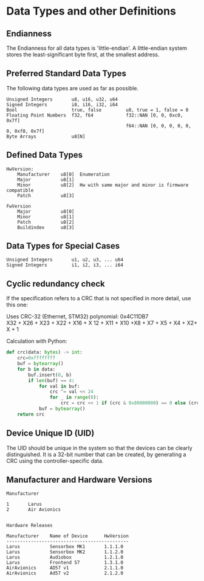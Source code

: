 Data Types and other Definitions
===

Endianness
---
The Endianness for all data types is 'little-endian'. A little-endian system stores the least-significant byte first, at the smallest address.


Preferred Standard Data Types
---
The following data types are used as far as possible. 

    Unsigned Integers       u8, u16, u32, u64
    Signed Integers         i8, i16, i32, i64
    Bool                    true, false         u8, true = 1, false = 0
    Floating Point Numbers  f32, f64            f32::NAN [0, 0, 0xc0, 0x7f]
                                                f64::NAN [0, 0, 0, 0, 0, 0, 0xf8, 0x7f]
    Byte Arrays             u8[N]

Defined Data Types
---

    HwVersion:
        Manufacturer    u8[0]  Enumeration
        Major           u8[1]     
        Minor           u8[2]  Hw with same major and minor is firmware compatible
        Patch           u8[3]    

    FwVersion
        Major           u8[0]
        Minor           u8[1]     
        Patch           u8[2]
        Buildindex      u8[3]    

Data Types for Special Cases
---

    Unsigned Integers       u1, u2, u3, ... u64
    Signed Integers         i1, i2, i3, ... i64

Cyclic redundancy check
---
If the specification refers to a CRC that is not specified in more detail, use this one:

Uses CRC-32 (Ethernet, STM32) polynomial: 0x4C11DB7  
X32 + X26 + X23 + X22 + X16 + X 12 + X11 + X10 +X8 + X7 + X5 + X4 + X2+ X + 1

Calculation with Python:

```Python
def crc(data: bytes) -> int:
    crc=0xffffffff
    buf = bytearray()
    for b in data:
        buf.insert(0, b)
        if len(buf) == 4:
            for val in buf:
                crc ^= val << 24
                for _ in range(8):
                    crc = crc << 1 if (crc & 0x80000000) == 0 else (crc << 1) ^ 0x104c11db7
            buf = bytearray()
    return crc
```

Device Unique ID (UID)
---
The UID should be unique in the system so that the devices can be clearly distinguished. It is a 32-bit number that can be created, by generating a CRC using the controller-specific data.

Manufacturer and Hardware Versions
---
    Manufacturer

    1       Larus
    2       Air Avionics


    Hardware Releases

    Manufacturer    Name of Device      HwVersion
    ---------------------------------------------
    Larus           Sensorbox MK1       1.1.1.0
    Larus           Sensorbox MK2       1.1.2.0
    Larus           Audiobox            1.2.1.0
    Larus           Frontend 57         1.3.1.0
    AirAvionics     AD57 v1             2.1.1.0
    AirAvionics     Ad57 v2             2.1.2.0
